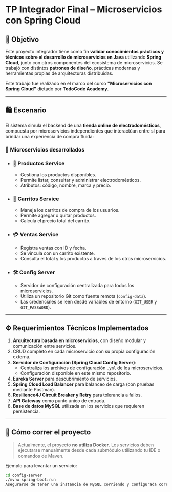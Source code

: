 # TP Integrador Final – Microservicios con Spring Cloud

## 📌 Objetivo

Este proyecto integrador tiene como fin **validar conocimientos prácticos y técnicos sobre el desarrollo de microservicios en Java** utilizando **Spring Cloud**, junto con otros componentes del ecosistema de microservicios. Se trabajó con distintos **patrones de diseño**, prácticas modernas y herramientas propias de arquitecturas distribuidas.

Este trabajo fue realizado en el marco del curso **"Microservicios con Spring Cloud"** dictado por **TodoCode Academy**.

---

## 🛍️ Escenario

El sistema simula el backend de una **tienda online de electrodomésticos**, compuesta por microservicios independientes que interactúan entre sí para brindar una experiencia de compra fluida:

### 🧩 Microservicios desarrollados

- ### 🧾 Productos Service
  - Gestiona los productos disponibles.
  - Permite listar, consultar y administrar electrodomésticos.
  - Atributos: código, nombre, marca y precio.

- ### 🛒 Carritos Service
  - Maneja los carritos de compra de los usuarios.
  - Permite agregar o quitar productos.
  - Calcula el precio total del carrito.

- ### 💳 Ventas Service
  - Registra ventas con ID y fecha.
  - Se vincula con un carrito existente.
  - Consulta el total y los productos a través de los otros microservicios.

- ### 🛠️ Config Server
  - Servidor de configuración centralizada para todos los microservicios.
  - Utiliza un repositorio Git como fuente remota (`config-data`).
  - Las credenciales se leen desde variables de entorno (`GIT_USER` y `GIT_PASSWORD`).

---

## ⚙️ Requerimientos Técnicos Implementados

1. **Arquitectura basada en microservicios**, con diseño modular y comunicación entre servicios.
2. CRUD completo en cada microservicio con su propia configuración externa.
3. **Servidor de Configuración (Spring Cloud Config Server)**:
   - Centraliza los archivos de configuración `.yml` de los microservicios.
   - Configuración disponible en este mismo repositorio.
4. **Eureka Server** para descubrimiento de servicios.
5. **Spring Cloud Load Balancer** para balanceo de carga (con pruebas mediante Postman).
6. **Resilience4J Circuit Breaker y Retry** para tolerancia a fallos.
7. **API Gateway** como punto único de entrada.
8. **Base de datos MySQL** utilizada en los servicios que requieren persistencia.

---

## 🚀 Cómo correr el proyecto

> Actualmente, el proyecto **no utiliza Docker**. Los servicios deben ejecutarse manualmente desde cada submódulo utilizando tu IDE o comandos de Maven.

Ejemplo para levantar un servicio:
```bash
cd config-server
./mvnw spring-boot:run
Asegurarse de tener una instancia de MySQL corriendo y configurada correctamente según los archivos application.yml de cada servicio.
